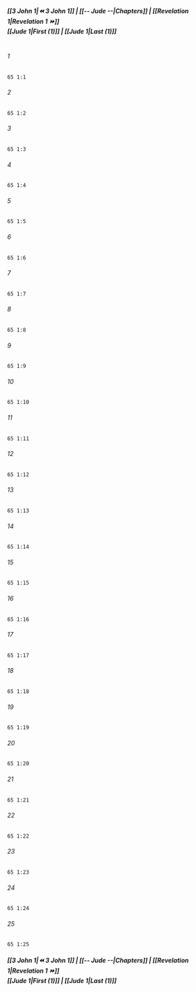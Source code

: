 
##### **[[3 John 1|⏪ 3 John 1]] | [[-- Jude --|Chapters]] | [[Revelation 1|Revelation 1 ⏩]]**<br>**[[Jude 1|First (1)]] | [[Jude 1|Last (1)]]**<br><br>

###### 1
``` verse
65 1:1
```
###### 2
``` verse
65 1:2
```
###### 3
``` verse
65 1:3
```
###### 4
``` verse
65 1:4
```
###### 5
``` verse
65 1:5
```
###### 6
``` verse
65 1:6
```
###### 7
``` verse
65 1:7
```
###### 8
``` verse
65 1:8
```
###### 9
``` verse
65 1:9
```
###### 10
``` verse
65 1:10
```
###### 11
``` verse
65 1:11
```
###### 12
``` verse
65 1:12
```
###### 13
``` verse
65 1:13
```
###### 14
``` verse
65 1:14
```
###### 15
``` verse
65 1:15
```
###### 16
``` verse
65 1:16
```
###### 17
``` verse
65 1:17
```
###### 18
``` verse
65 1:18
```
###### 19
``` verse
65 1:19
```
###### 20
``` verse
65 1:20
```
###### 21
``` verse
65 1:21
```
###### 22
``` verse
65 1:22
```
###### 23
``` verse
65 1:23
```
###### 24
``` verse
65 1:24
```
###### 25
``` verse
65 1:25
```

##### **[[3 John 1|⏪ 3 John 1]] | [[-- Jude --|Chapters]] | [[Revelation 1|Revelation 1 ⏩]]**<br>**[[Jude 1|First (1)]] | [[Jude 1|Last (1)]]**
